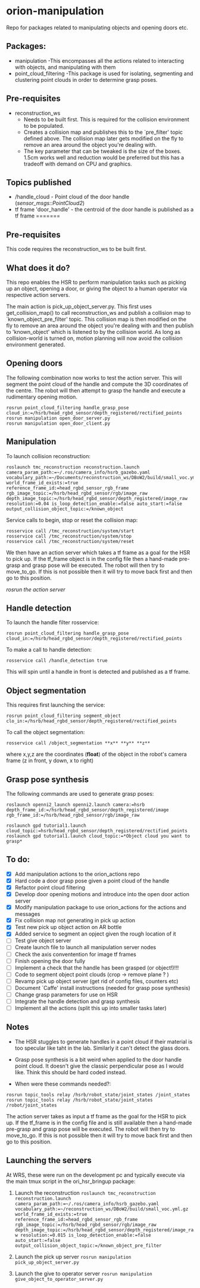 # orion-manipulation
Repo for packages related to manipulating objects and opening doors etc.

## Packages:
* manipulation
	-This encompasses all the actions related to interacting with objects, and manipulating with them
* point\_cloud\_filtering
	-This package is used for isolating, segmenting and clustering point clouds in order to determine grasp poses.

## Pre-requisites
* reconstruction\_ws 
	- Needs to be built first. This is required for the collision environment to be populated.
	- Creates a collision map and publishes this to the `pre\_filter' topic defined above. The collision map later gets modified on the fly to remove an area around the object you're dealing with. 
	- The key parameter that can be tweaked is the size of the boxes. 1.5cm works well and reduction would be preferred but this has a tradeoff with demand on CPU and graphics.

## Topics published
* /handle_cloud - Point cloud of the door handle (*sensor\_msgs::PointCloud2*)
* tf frame 'door_handle' - the centroid of the door handle is published as a tf frame
=======
## Pre-requisites
This code requires the reconstruction\_ws to be built first. 

## What does it do?
This repo enables the HSR to perform manipulation tasks such as picking up an object, opening a door, or giving the object to a human operator via respective action servers. 

The main action is pick\_up\_object\_server.py. This first uses get\_collision\_map() to call reconstruction\_ws and publish a collision map to \`known\_object\_pre\_filter\' topic. This collision map is then modified on the fly to remove an area around the object you're dealing with and then publish to 'known_object' which is listened to by the collision world. As long as collision-world is turned on, motion planning will now avoid the collision environment generated. 

## Opening doors
The following combination now works to test the action server. This will segment the point cloud of the handle and compute the 3D coordinates of the centre. The robot will then attempt to grasp the handle and execute a rudimentary opening motion. 
```
rosrun point_cloud_filtering handle_grasp_pose cloud_in:=/hsrb/head_rgbd_sensor/depth_registered/rectified_points
rosrun manipulation open_door_server.py
rosrun manipulation open_door_client.py 
```

## Manipulation

To launch collision reconstruction:
```
roslaunch tmc_reconstruction reconstruction.launch camera_param_path:=~/.ros/camera_info/hsrb_gazebo.yaml vocabulary_path:=~/Documents/reconstruction_ws/DBoW2/build/small_voc.yml.gz world_frame_id_exists:=true reference_frame_id:=head_rgbd_sensor_rgb_frame rgb_image_topic:=/hsrb/head_rgbd_sensor/rgb/image_raw depth_image_topic:=/hsrb/head_rgbd_sensor/depth_registered/image_raw resolution:=0.04 is_loop_detection_enable:=false auto_start:=false output_collision_object_topic:=/known_object
```
Service calls to begin, stop or reset the collision map:
```
rosservice call /tmc_reconstruction/system/start
rosservice call /tmc_reconstruction/system/stop
rosservice call /tmc_reconstruction/system/reset
```

We then have an action server which takes a tf frame as a goal for the HSR to pick up. If the tf\_frame object is in the config file then a hand-made pre-grasp and grasp pose will be executed. The robot will then try to move\_to\_go. If this is not possible then it will try to move back first and then go to this position.

*rosrun the action server*

## Handle detection

To launch the handle filter rosservice:
```
rosrun point_cloud_filtering handle_grasp_pose cloud_in:=/hsrb/head_rgbd_sensor/depth_registered/rectified_points
```

To make a call to handle detection:
```
rosservice call /handle_detection true
```
This will spin until a handle in front is detected and published as a tf frame. 

## Object segmentation 
This requires first launching the service:
```
rosrun point_cloud_filtering segment_object clo_in:=/hsrb/head_rgbd_sensor/depth_registered/rectified_points
```

To call the object segmentation:
```
rosservice call /object_segmentation **x** **y** **z**
```
where x,y,z are the coordinates (**float**) of the object in the robot's camera frame (z in front, y down, x to right)

## Grasp pose synthesis
The following commands are used to generate grasp poses:
```
roslaunch openni2_launch openni2.launch camera:=hsrb depth_frame_id:=/hsrb/head_rgbd_sensor/depth_registered/image rgb_frame_id:=/hsrb/head_rgbd_sensor/rgb/image_raw
```
```
roslaunch gpd tutorial1.launch cloud_topic:=hsrb/head_rgbd_sensor/depth_registered/rectified_points
roslaunch gpd tutorial1.launch cloud_topic:=*Object cloud you want to grasp*
```

## To do:
- [x] Add manipulation actions to the orion_actions repo
- [x] Hard code a door grasp pose given a point cloud of the handle
- [x] Refactor point cloud filtering
- [x] Develop door opening motions and introduce into the open door action server
- [x] Modify manipulation package to use orion_actions for the actions and messages 
- [x] Fix collision map not generating in pick up action
- [x] Test new pick up object action on AR bottle
- [x] Added service to segment an opject given the rough location of it
- [ ] Test give object server
- [ ] Create launch file to launch all manipulation server nodes
- [ ] Check the axis conventention for image tf frames
- [ ] Finish opening the door fully
- [ ] Implement a check that the handle has been grasped (or object!)!!!
- [ ] Code to segment object point clouds (crop -> remove plane ? )
- [ ] Revamp pick up object server (get rid of config files, counters etc)
- [ ] Document `Caffe' install instructions (needed for grasp pose synthesis)
- [ ] Change grasp parameters for use on HSR
- [ ] Integrate the handle detection and grasp synthesis
- [ ] Implement all the actions (split this up into smaller tasks later)

## Notes

* The HSR stuggles to generate handles in a point cloud if their material is too specular like taht in the lab. Similarly it can't detect the glass doors.

* Grasp pose synthesis is a bit weird when applied to the door handle point cloud. It doesn't give the classic perpendicular pose as I would like. Think this should be hard coded instead.

* When were these commands needed?:
```
rosrun topic_tools relay /hsrb/robot_state/joint_states /joint_states
rosrun topic_tools relay /hsrb/robot_state/joint_states /robot/joint_states
```

The action server takes as input a tf frame as the goal for the HSR to pick up. If the tf\_frame is in the config file and is still available then a hand-made pre-grasp and grasp pose will be executed. The robot will then try to move\_to\_go. If this is not possible then it will try to move back first and then go to this position.


## Launching the servers
At WRS, these were run on the development pc and typically execute via the main tmux script in the ori\_hsr\_bringup package:

1) Launch the reconstruction
`roslaunch tmc_reconstruction reconstruction.launch camera_param_path:=~/.ros/camera_info/hsrb_gazebo.yaml vocabulary_path:=~/reconstruction_ws/DBoW2/build/small_voc.yml.gz world_frame_id_exists:=true reference_frame_id:=head_rgbd_sensor_rgb_frame rgb_image_topic:=/hsrb/head_rgbd_sensor/rgb/image_raw depth_image_topic:=/hsrb/head_rgbd_sensor/depth_registered/image_raw resolution:=0.015 is_loop_detection_enable:=false auto_start:=false output_collision_object_topic:=/known_object_pre_filter`

2) Launch the pick up server
`rosrun manipulation pick_up_object_server.py`

3) Launch the give to operator server
`rosrun manipulation give_object_to_operator_server.py`
